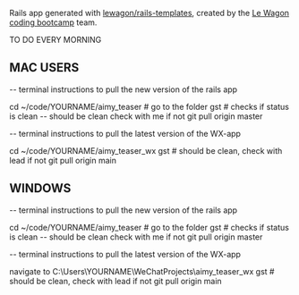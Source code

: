 Rails app generated with [lewagon/rails-templates](https://github.com/lewagon/rails-templates), created by the [Le Wagon coding bootcamp](https://www.lewagon.com) team.


TO DO EVERY MORNING

## MAC USERS
-- terminal instructions to pull the new version of the rails app

cd ~/code/YOURNAME/aimy_teaser # go to the folder
gst # checks if status is clean -- should be clean check with me if not
git pull origin master

-- terminal instructions to pull the latest version of the WX-app

cd ~/code/YOURNAME/aimy_teaser_wx
gst # should be clean, check with lead if not
git pull origin main

## WINDOWS
-- terminal instructions to pull the new version of the rails app

cd ~/code/YOURNAME/aimy_teaser # go to the folder
gst # checks if status is clean -- should be clean check with me if not
git pull origin master

-- terminal instructions to pull the latest version of the WX-app

navigate to C:\Users\YOURNAME\WeChatProjects\aimy_teaser_wx
gst # should be clean, check with lead if not
git pull origin main
